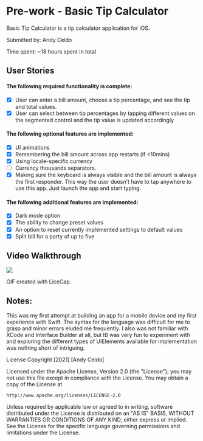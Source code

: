 # Pre-work - Basic Tip Calculator
Basic Tip Calculator is a tip calculator application for iOS.

Submitted by: Andy Celdo

Time spent: ~18 hours spent in total

## User Stories
#### The following required functionality is complete:
- [x] User can enter a bill amount, choose a tip percentage, and see the tip and total values.
- [x] User can select between tip percentages by tapping different values on the segmented control and the tip value is updated accordingly

#### The following optional features are implemented:
- [x] UI animations
- [x] Remembering the bill amount across app restarts (if <10mins)
- [x] Using locale-specific currency 
- [ ] Currency thousands separators.
- [x] Making sure the keyboard is always visible and the bill amount is always the first responder. This way the user doesn't have to tap anywhere to use this app. Just launch the app and start typing.

#### The following additional features are implemented:
- [x] Dark mode option
- [x] The ability to change preset values
- [x] An option to reset currently implemented settings to default values
- [x] Split bill for a party of up to five

## Video Walkthrough

![](https://i.imgur.com/1ZCcNGs.gif)

GIF created with LiceCap.

## Notes:
This was my first attempt at building an app for a mobile device and my first experience with Swift. The syntax for the language was difficult for me to grasp and minor errors eluded me frequently. I also was not familiar with XCode and Interface Builder at all, but IB was very fun to experiment with and exploring the different types of UIElements available for implementation was nothing short of intriguing.

License
Copyright [2021] [Andy Celdo]

Licensed under the Apache License, Version 2.0 (the "License");
you may not use this file except in compliance with the License.
You may obtain a copy of the License at

    http://www.apache.org/licenses/LICENSE-2.0

Unless required by applicable law or agreed to in writing, software
distributed under the License is distributed on an "AS IS" BASIS,
WITHOUT WARRANTIES OR CONDITIONS OF ANY KIND, either express or implied.
See the License for the specific language governing permissions and
limitations under the License.
